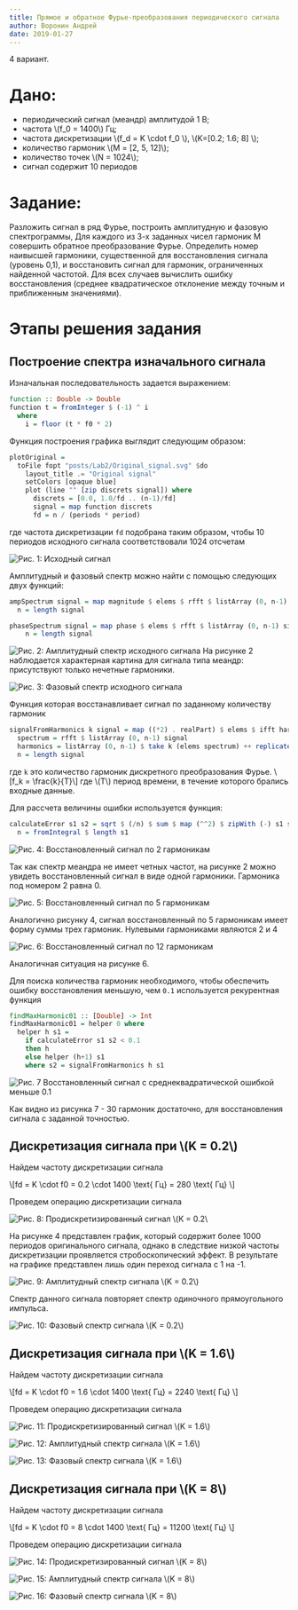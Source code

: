 ```yaml
---
title: Прямое и обратное Фурье-преобразования периодического сигнала
author: Воронин Андрей
date: 2019-01-27
---
```


4 вариант. 

# Дано:
- периодический сигнал (меандр) амплитудой 1 В;
- частота \\(f_0 = 1400\\) Гц;
- частота дискретизации \\(f_d = K \\cdot f_0 \\), \\(K=[0.2; 1.6; 8] \\);
- количество гармоник \\(M = [2, 5, 12]\\);
- количество точек \\(N = 1024\\);
- сигнал содержит 10 периодов

# Задание:
Разложить сигнал в ряд Фурье, построить амплитудную и фазовую спектрограммы, Для каждого из 3-х заданных чисел гармоник M совершить обратное преобразование Фурье. Определить номер наивысшей гармоники, существенной для восстановления сигнала (уровень 0,1), и восстановить сигнал для гармоник, ограниченных  найденной частотой. Для всех случаев вычислить ошибку восстановления (среднее квадратическое отклонение между точным и приближенным значениями).

# Этапы решения задания

## Построение спектра изначального сигнала

Изначальная последовательность задается выражением:

``` Haskell
function :: Double -> Double
function t = fromInteger $ (-1) ^ i
  where
    i = floor (t * f0 * 2)
```

Функция построения графика выглядит следующим образом:
```haskell
plotOriginal =
  toFile fopt "posts/Lab2/Original_signal.svg" $do
    layout_title .= "Original signal"
    setColors [opaque blue]
    plot (line "" [zip discrets signal]) where
      discrets = [0.0, 1.0/fd .. (n-1)/fd]
      signal = map function discrets
      fd = n / (periods * period)
```
где частота дискретизации `fd` подобрана таким образом, чтобы 10 периодов исходного сигнала 
соответствовали 1024 отсчетам

![Рис. 1: Исходный сигнал](Original_signal.svg)

Амплитудный и фазовый спектр можно найти с помощью следующих двух функций:

``` Haskell
ampSpectrum signal = map magnitude $ elems $ rfft $ listArray (0, n-1) signal where
  n = length signal

phaseSpectrum signal = map phase $ elems $ rfft $ listArray (0, n-1) signal where
    n = length signal
```

![Рис. 2: Амплитудный спектр исходного сигнала](Original_spectrum.svg)
На рисунке 2 наблюдается характерная картина для сигнала типа меандр: присутствуют только нечетные гармоники.

![Рис. 3: Фазовый спектр исходного сигнала](Original_phase_spectrum.svg)

Функция которая восстанавливает сигнал по заданному количеству гармоник 
``` Haskell
signalFromHarmonics k signal = map ((*2) . realPart) $ elems $ ifft harmonics where
  spectrum = rfft $ listArray (0, n-1) signal
  harmonics = listArray (0, n-1) $ take k (elems spectrum) ++ replicate (n - k) (0.0 :+ 0.0)
  n = length signal
```
где `k` это количество гармоник дискретного преобразования Фурье. 
\\[f_k = \\frac{k}{T}\\]
где \\(T\\) период времени, в течение которого брались входные данные.

Для рассчета величины ошибки используется функция:
``` Haskell
calculateError s1 s2 = sqrt $ (/n) $ sum $ map (^^2) $ zipWith (-) s1 s2 where 
  n = fromIntegral $ length s1
```

![Рис. 4: Восстановленный сигнал по 2 гармоникам](Original_signal_ifft_1.svg)

Так как спектр меандра не имеет четных частот, на рисунке 2 можно увидеть восстановленный сигнал в виде одной гармоники. Гармоника под номером 2 равна 0.

![Рис. 5: Восстановленный сигнал по 5 гармоникам](Original_signal_ifft_2.svg)

Аналогично рисунку 4, сигнал восстановленный по 5 гармоникам имеет форму суммы трех гармоник. Нулевыми гармониками являются 2 и 4

![Рис. 6: Восстановленный сигнал по 12 гармоникам](Original_signal_ifft_3.svg)

Аналогичная ситуация на рисунке 6.

Для поиска количества гармоник необходимого, чтобы обеспечить ошибку восстановления меньшую, чем `0.1`
используется рекурентная функция
``` Haskell
findMaxHarmonic01 :: [Double] -> Int
findMaxHarmonic01 = helper 0 where
  helper h s1 = 
    if calculateError s1 s2 < 0.1
    then h
    else helper (h+1) s1
    where s2 = signalFromHarmonics h s1
```

![Рис. 7 Восстановленный сигнал с среднеквадратической ошибкой меньше 0.1](Original_signal_ifft_max.svg)

Как видно из рисунка 7 - 30 гармоник достаточно, для восстановления сигнала с заданной точностью.


## Дискретизация сигнала при \\(K = 0.2\\)

Найдем частоту дискретизации сигнала 

\\[fd = K \\cdot f0 = 0.2 \\cdot 1400 \\text{ Гц} = 280 \\text{ Гц} \\]

Проведем операцию дискретизации сигнала
 
![Рис. 8: Продискретизированный сигнал \\(K = 0.2\\](undersamling_signal1.svg)

На рисунке 4 представлен график, который содержит более 1000 периодов оригинального сигнала, 
однако в следствие низкой частоты дискретизации проявляется стробоскопический эффект. В результате на графике представлен лишь один переход сигнала c 1 на -1.

![Рис. 9: Амплитудный спектр сигнала \\(K = 0.2\\)](undersamling_spectrum1.svg)

Спектр данного сигнала повторяет спектр одиночного прямоугольного импульса.

![Рис. 10: Фазовый спектр сигнала \\(K = 0.2\\)](undersamling_phase_spectrum1.svg)


## Дискретизация сигнала при \\(K = 1.6\\)

Найдем частоту дискретизации сигнала 

\\[fd = K \\cdot f0 = 1.6 \\cdot 1400 \\text{ Гц} = 2240 \\text{ Гц} \\]

Проведем операцию дискретизации сигнала
 
![Рис. 11: Продискретизированный сигнал \\(K = 1.6\\)](undersamling_signal2.svg)

![Рис. 12: Амплитудный спектр сигнала \\(K = 1.6\\)](undersamling_spectrum2.svg)

![Рис. 13: Фазовый спектр сигнала \\(K = 1.6\\)](undersamling_phase_spectrum2.svg)


## Дискретизация сигнала при \\(K = 8\\)

Найдем частоту дискретизации сигнала 

\\[fd = K \\cdot f0 = 8 \\cdot 1400 \\text{ Гц} = 11200 \\text{ Гц} \\]

Проведем операцию дискретизации сигнала
 
![Рис. 14: Продискретизированный сигнал \\(K = 8\\)](oversamling_signal.svg)

![Рис. 15: Амплитудный спектр сигнала \\(K = 8\\)](oversamling_spectrum.svg)

![Рис. 16: Фазовый спектр сигнала \\(K = 8\\)](oversamling_phase_spectrum.svg)



